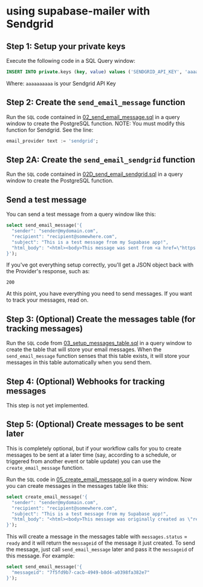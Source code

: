 # using supabase-mailer with Sendgrid

## Step 1:  Setup your private keys

Execute the following code in a SQL Query window:

```sql
INSERT INTO private.keys (key, value) values ('SENDGRID_API_KEY', 'aaaaaaaaaa');
```
Where:
`aaaaaaaaaa` is your Sendgrid API Key

## Step 2: Create the `send_email_message` function

Run the `SQL` code contained in [02_send_email_message.sql](02_send_email_message.sql) in a query window to create the PostgreSQL function.  NOTE:  You must modify this function for Sendgrid.  See the line:
```sql
email_provider text := 'sendgrid';
```

## Step 2A: Create the `send_email_sendgrid` function
Run the `SQL` code contained in [02D_send_email_sendgrid.sql](../02D_send_email_sendgrid.sql) in a query window to create the PostgreSQL function. 

## Send a test message

You can send a test message from a query window like this:

```sql
select send_email_message('{
  "sender": "sender@mydomain.com",
  "recipient": "recipient@somewhere.com",
  "subject": "This is a test message from my Supabase app!",
  "html_body": "<html><body>This message was sent from <a href=\"https://postgresql.org\">PostgreSQL</a> using <a href=\"https://supabase.io\">Supabase</a> and <a href=\"https://sendgrid.com\">Sendgrid</a>.</body></html>"
}');
```
If you've got everything setup correctly, you'll get a JSON object back with the Provider's response, such as:
```
200
```

At this point, you have everything you need to send messages.  If you want to track your messages, read on.

## Step 3: (Optional) Create the messages table (for tracking messages)

Run the `SQL` code from [03_setup_messages_table.sql](../03_setup_messages_table.sql) in a query window to create the table that will store your email messages.  When the `send_email_message` function senses that this table exists, it will store your messages in this table automatically when you send them.

## Step 4: (Optional) Webhooks for tracking messages

This step is not yet implemented. 

## Step 5: (Optional) Create messages to be sent later

This is completely optional, but if your workflow calls for you to create messages to be sent at a later time (say, according to a schedule, or triggered from another event or table update) you can use the `create_email_message` function.

Run the `SQL` code in [05_create_email_message.sql](../05_create_email_message.sql) in a query window.  Now you can create messages in the messages table like this:

```sql
select create_email_message('{
  "sender": "sender@mydomain.com",
  "recipient": "recipient@somewhere.com",
  "subject": "This is a test message from my Supabase app!",
  "html_body": "<html><body>This message was originally created as \"ready\" in the messages table, then sent later from <a href=\"https://supabase.io\">Supabase</a> using <a href=\"https://sendgrid.com\">Sendgrid</a>.</body></html>"
}');
```

This will create a message in the messages table with `messages.status` = `ready` and it will return the `messageid` of the message it just created.  To send the message, just call `send_email_message` later and pass it the `messageid` of this message.  For example:

```sql
select send_email_message('{
  "messageid": "7f5fd9b7-cacb-4949-b8d4-a0398fa382e7"
}');
```

